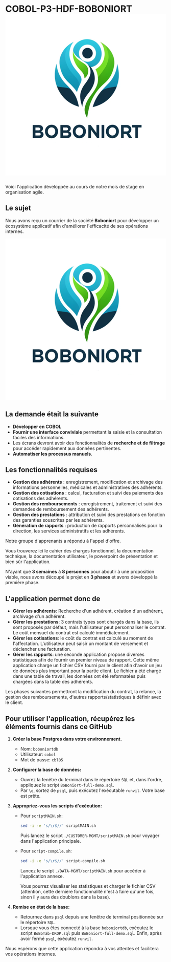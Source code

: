 
# COBOL-P3-HDF-BOBONIORT&nbsp;&nbsp;&nbsp; ![Boboniort Logo](boboniort.png)

Voici l'application développée au cours de notre mois de stage en organisation agile.

## Le sujet
Nous avons reçu un courrier de la société **Boboniort** pour développer un écosystème applicatif afin d'améliorer l'efficacité de ses opérations internes.

![Boboniort Logo](boboniort.png)

## La demande était la suivante
- **Développer en COBOL**
- **Fournir une interface conviviale** permettant la saisie et la consultation faciles des informations.
- Les écrans devront avoir des fonctionnalités de **recherche et de filtrage** pour accéder rapidement aux données pertinentes.
- **Automatiser les processus manuels**.

## Les fonctionnalités requises
- **Gestion des adhérents** : enregistrement, modification et archivage des informations personnelles, médicales et administratives des adhérents.
- **Gestion des cotisations** : calcul, facturation et suivi des paiements des cotisations des adhérents.
- **Gestion des remboursements** : enregistrement, traitement et suivi des demandes de remboursement des adhérents.
- **Gestion des prestations** : attribution et suivi des prestations en fonction des garanties souscrites par les adhérents.
- **Génération de rapports** : production de rapports personnalisés pour la direction, les services administratifs et les adhérents.

Notre groupe d'apprenants a répondu à l'appel d'offre.

Vous trouverez ici le cahier des charges fonctionnel, la documentation technique, la documentation utilisateur, le powerpoint de présentation et bien sûr l'application.

N'ayant que **3 semaines** à **8 personnes** pour aboutir à une proposition viable, nous avons découpé le projet en **3 phases** et avons développé la première phase.

## L'application permet donc de
- **Gérer les adhérents**: Recherche d'un adhérent, création d'un adhérent, archivage d'un adhérent.
- **Gérer les prestations**: 3 contrats types sont chargés dans la base, ils sont proposés par défaut, mais l'utilisateur peut personnaliser le contrat. Le coût mensuel du contrat est calculé immédiatement.
- **Gérer les cotisations**: le coût du contrat est calculé au moment de l'affectation. L'utilisateur peut saisir un montant de versement et déclencher une facturation.
- **Gérer les rapports**: une seconde application propose diverses statistiques afin de fournir un premier niveau de rapport. Cette même application charge un fichier CSV fourni par le client afin d'avoir un jeu de données plus important pour la partie client. Le fichier a été chargé dans une table de travail, les données ont été reformatées puis chargées dans la table des adhérents.

Les phases suivantes permettront la modification du contrat, la relance, la gestion des remboursements, d'autres rapports/statistiques à définir avec le client.

## Pour utiliser l'application, récupérez les éléments fournis dans ce GitHub

1. **Créer la base Postgres dans votre environnement.**
   - Nom: `boboniortdb`
   - Utilisateur: `cobol`
   - Mot de passe: `cbl85`

2. **Configurer la base de données:**
   - Ouvrez la fenêtre du terminal dans le répertoire `SQL` et, dans l'ordre, appliquez le script `BoBoniort-full-demo.sql`.
   - Par `\q`, sortez de `psql`, puis exécutez l'exécutable `runvil`. Votre base est prête.

3. **Appropriez-vous les scripts d'exécution:**
   - Pour `scriptMAIN.sh`: 
     ```sh
     sed -i -e 's/\r$//' scriptMAIN.sh
     ```
     Puis lancez le script `./CUSTOMER-MGMT/scriptMAIN.sh` pour voyager dans l'application principale.
   - Pour `script-compile.sh`: 
     ```sh
     sed -i -e 's/\r$//' script-compile.sh
     ```
     Lancez le script `./DATA-MGMT/scriptMAIN.sh` pour accéder à l'application annexe.

     Vous pourrez visualiser les statistiques et charger le fichier CSV (attention, cette dernière fonctionnalité n'est à faire qu'une fois, sinon il y aura des doublons dans la base).

4. **Remise en état de la base:**
   - Retournez dans `psql` depuis une fenêtre de terminal positionnée sur le répertoire `SQL`.
   - Lorsque vous êtes connecté à la base `boboniortdb`, exécutez le script `BoBoTab-DROP.sql` puis `BoBoniort-full-demo.sql`. Enfin, après avoir fermé `psql`, exécutez `runvil`.

Nous espérons que cette application répondra à vos attentes et facilitera vos opérations internes.


